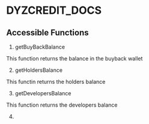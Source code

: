 # DYZCREDIT_DOCS

## Accessible Functions

1. getBuyBackBalance

This function returns the balance in the buyback wallet

2. getHoldersBalance

This functin returns the holders balance

3. getDevelopersBalance

This function returns the developers balance

4.
